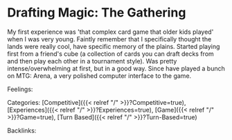 # Drafting Magic: The Gathering

My first experience was 'that complex card game that older kids played' when I was very young. Faintly remember that I specifically thought the lands were really cool, have specific memory of the plains. Started playing first from a friend's cube (a collection of cards you can draft decks from and then play each other in a tournament style). Was pretty intense/overwhelming at first, but in a good way. Since have played a bunch on MTG: Arena, a very polished computer interface to the game. 

Feelings:

Categories: [Competitive]({{< relref "/" >}}?Competitive=true),
[Experiences]({{< relref "/" >}}?Experiences=true),
[Game]({{< relref "/" >}}?Game=true),
[Turn Based]({{< relref "/" >}}?Turn-Based=true)

Backlinks: 